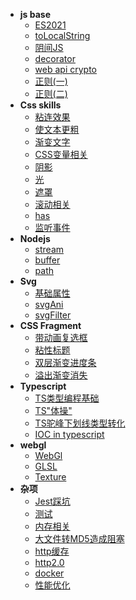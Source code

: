 <!-- docs/_sidebar.md -->
+ **js base**
  - [ES2021](./ecmascript/es2021.md)
  - [toLocalString](./base/toLocalString.md)
  - [阴间JS](./base/阴间js.md)
  - [decorator](./base/decorator.md)
  - [web api crypto](./base/web-crypto-api.md)
  - [正则(一)](./base/regex-base.md)
  - [正则(二)](./base/regex-position.md)
+ **Css skills**
  - [粘连效果](cssSkills/gooey-effect.md)
  - [使文本更粗](cssSkills/makeFontBolder.md)
  - [渐变文字](cssSkills/渐变文字.md)
  - [CSS变量相关](cssSkills/variable&property.md)
  - [阴影](cssSkills/boxShadow.md)
  - [光](cssSkills/light.md)
  - [遮罩](cssSkills/mask.md)
  - [滚动相关](cssSkills/滚动相关css属性.md)
  - [has](cssSkills/has伪类.md)
  - [监听事件](cssSkills/css事件监听.md)
+ **Nodejs**
  - [stream](nodejs/nodejs-stream.md)
  - [buffer](nodejs/nodejs-buffer.md)
  - [path](nodejs/nodejs-path.md)
+ **Svg**
  - [基础属性](svg/svg.md)
  - [svgAni](svg/svgAni.md)
  - [svgFilter](svg/svgFilter.md)
+ **CSS Fragment**
  - [带动画复选框](cssFragment/checkbox.md)
  - [粘性标题](cssFragment/stickyTitle.md)
  - [双层渐变进度条](cssFragment/gradientProgress.md)
  - [溢出渐变消失](cssFragment/overflowDisappear.md)
+ **Typescript**
  - [TS类型编程基础](typescript/tsBaseGym.md)
  - [TS"体操"](typescript/tsGymnastics.md)
  - [TS驼峰下划线类型转化](typescript/tsHump2Underline.md)
  - [IOC in typescript](typescript/typescriptIOC.md)
+ **webgl**
  - [WebGl](webgl/webgl.md)
  - [GLSL](webgl/GLSL.md)
  - [Texture](webgl/texture.md)
+ **杂项**
  - [Jest踩坑](./test/jest.md)
  - [测试](./test/unit-test.md)
  - [内存相关](./base/内存相关.md)
  - [大文件转MD5造成阻塞](others/largeFile2md5BlockDom.md)
  - [http缓存](./base/http缓存.md)
  - [http2.0](./base/http2.0.md)
  - [docker](./others/docker.md)
  - [性能优化](./base/性能优化.md)
